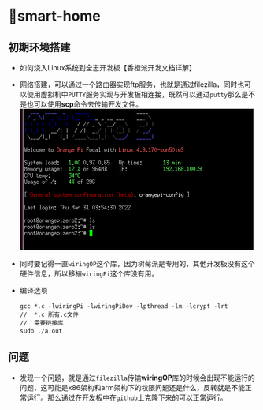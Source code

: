 # 🚀smart-home
## 初期环境搭建
* 如何烧入Linux系统到全志开发板【香橙派开发文档详解】
* 网络搭建，可以通过一个路由器实现ftp服务，也就是通过filezilla，同时也可以使用虚拟机中`PUTTY`服务实现与开发板相连接，既然可以通过`putty`那么是不是也可以使用**scp**命令去传输开发文件。![image-20231222225445697](./img/连接.png)

* 同时要记得一直`wiringOP`这个库，因为树莓派是专用的，其他开发板没有这个硬件信息，所以移植`wiringPi`这个库没有用。

* 编译选项

  ````
  gcc *.c -lwiringPi -lwiringPiDev -lpthread -lm -lcrypt -lrt
  //  *.c 所有.c文件
  //  需要链接库
  sudo ./a.out
  ````

## 问题

* 发现一个问题，就是通过`filezilla`传输**wiringOP**库的时候会出现不能运行的问题，这可能是x86架构和arm架构下的权限问题还是什么，反转就是不能正常运行。那么通过在开发板中在`github`上克隆下来的可以正常运行。